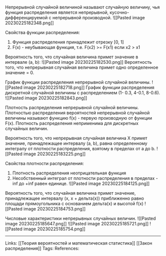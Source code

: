 Непрерывной случайной величиной называют случайную величину, чья функция распределения является непрерывной, кусочно-дифференцируемой с непрерывной производной. 
![[Pasted image 20230225182348.png]]

Свойства функции распределения:
1. Функция распределения принадлежит отрезку [0, 1]
2. F(x) - неубывающая функция, т.е. F(x2) >= F(x1) если x2 > x1

Вероятность того, что случайная величина примет значение в интервале (a, b):
![[Pasted image 20230225182530.png]]
Вероятность того, что непрерывная случайная величина примет одно определенное значение = 0. 

График функции распределения непрерывной случайной величины. 
![[Pasted image 20230225182718.png]]
График функции распределения дискретной случайной величины с распределением (1- 0.3, 4-0.1, 8-0.6). 
![[Pasted image 20230225182843.png]]

Плотность распределения непрерывной случайной величины. 
Плотностью распределения вероятностей непрерывной случайной величины называют функцию f(x) - первую производную от функции F(x).
Плотность распределения неприменима для дискретных случайных величин. 

Вероятность того, что непрерывная случайная величина Х примет значение, принадлежащее интервалу (a, b), равна определенному интегралу от плотности распределения, взятому в пределах от a до b. 
![[Pasted image 20230225183225.png]]

Свойства плотности распределения:
1. Плотность распределения неотрицательная функция
2. Несобственный интеграл от плотности распределения в пределах -inf до +inf равен единице. ![[Pasted image 20230225184125.png]]

Вероятность того, что случайная величина примет значение, принадлежащее интервалу (х, х + дельта(х)) приближенно равно площади прямоугольника с основанием дельта(х) и высотой f(x)
![[Pasted image 20230225184753.png]]

Числовые характеристики непрерывных случайных величин.
![[Pasted image 20230225185647.png]]
![[Pasted image 20230225185721.png]]
![[Pasted image 20230225185754.png]]


___
Links: [[Теория вероятностей и математическая статистика]] [[Закон распределения]]
Tags:
References:
